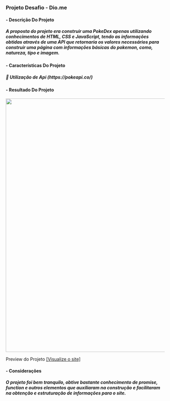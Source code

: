 <h3>Projeto Desafio - Dio.me</h1>

<h4>- Descrição Do Projeto<h4>
<h5>
A proposta do projeto era construir uma PokeDex apenas utilizando conhecimentos de HTML, CSS e JavaScript, tendo as informações obtidas através de uma API que retornaria os valores necessários para construir uma página com informações básicas do pokemon, como, natureza, tipo e imagem.
</h5>
<h4>- Características Do Projeto<h4>
<h5>
📌 Utilização de Api (https://pokeapi.co/)<br> 
</h5>

<h4>- Resultado Do Projeto</h4>
<img style="width: 800px;;" src="https://user-images.githubusercontent.com/123600728/232237907-af995505-4fd1-4c8b-9d28-e91148d98904.png"/>

Preview do Projeto [ [Visualize o site] ](https://wesleymacedodev.github.io/Projetos/DIO.ME/PokeDex/index.html)
  
<h4>- Considerações</h4>
<h5>O projeto foi bem tranquilo, obtive bastante conhecimento de promise, function e outros elementos que auxiliaram na construção e facilitaram na obtenção e estruturação de informações para o site.</h5>

